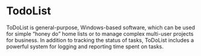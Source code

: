 # TodoList
ToDoList is general-purpose, Windows-based software, which can be used for simple “honey do” home lists or to manage complex multi-user projects for business. In addition to tracking the status of tasks, ToDoList includes a powerful system for logging and reporting time spent on tasks.
